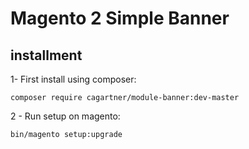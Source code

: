 # Magento 2 Simple Banner

## installment

1- First install using composer:
```
composer require cagartner/module-banner:dev-master
```

2 - Run setup on magento:

```
bin/magento setup:upgrade
```
